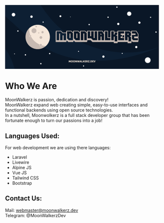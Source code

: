 <p align="center"> <img style="max-width: 100%; margin: 2rem auto; display: block;" src="https://github.com/moonwalkerz/.github/raw/main/profile/cover.jpg"></p>

# Who We Are

MoonWalkerz is passion, dedication and discovery!\
MoonWalkerz expand web creating simple, easy-to-use interfaces and functional backends using open source technologies.\
In a nutshell, Moonwolkerz is a full stack developer group that has been fortunate enough to turn our passions into a job!

## Languages Used:

For web development we are using there languages:

* Laravel
* Livewire
* Alpine JS
* Vue JS
* Tailwind CSS
* Bootstrap

## Contact Us:

Mail: webmaster@moonwalkerz.dev\
Telegram: @MoonWalkerzDev

